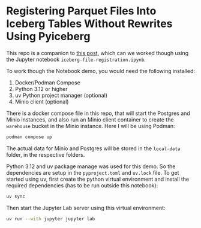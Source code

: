 # Registering Parquet Files Into Iceberg Tables Without Rewrites Using Pyiceberg

This repo is a companion to [this post](https://binayakd.tech/posts/2024-12-25-register-parquet-files-to-iceberg-without-rewrites/), which can we worked though using the Jupyter notebook `iceberg-file-registration.ipynb`.

To work though the Notebook demo, you would need the following installed:

1. Docker/Podman Compose
2. Python 3.12 or higher
3. uv Python project manager (optional)
2. Minio client (optional)

There is a docker compose file in this repo, that will start the Postgres and Minio instances, and also run an Minio client container to create the `warehouse` bucket in the Minio instance. Here I will be using Podman:
```bash
podman compose up
```

The actual data for Minio and Postgres will be stored in the `local-data` folder, in the respective folders.

Python 3.12 and uv package manage was used for this demo. So the dependencies are setup in the `pyproject.toml` and `uv.lock` file. To get started using uv, first create the python virtual environment and install the required dependencies (has to be run outside this notebook):

```bash
uv sync
```
Then start the Jupyter Lab server using this virtual environment:

```bash
uv run --with jupyter jupyter lab
```